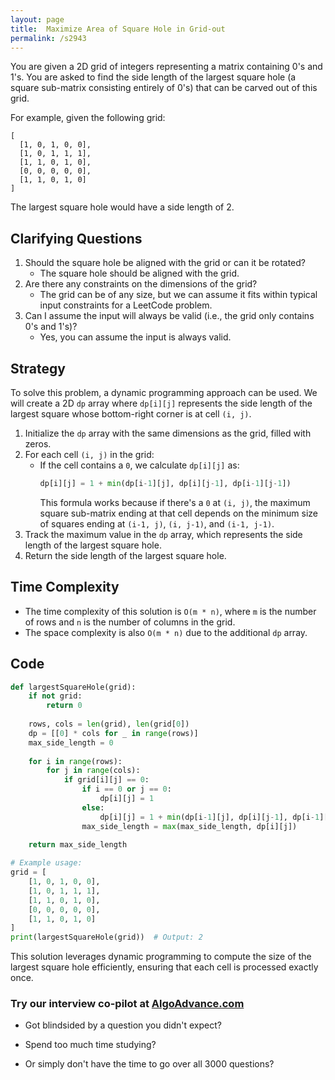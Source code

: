 ```yaml
---
layout: page
title:  Maximize Area of Square Hole in Grid-out
permalink: /s2943
---
```

You are given a 2D grid of integers representing a matrix containing 0's and 1's. You are asked to find the side length of the largest square hole (a square sub-matrix consisting entirely of 0's) that can be carved out of this grid.

For example, given the following grid:
```
[
  [1, 0, 1, 0, 0],
  [1, 0, 1, 1, 1],
  [1, 1, 0, 1, 0],
  [0, 0, 0, 0, 0],
  [1, 1, 0, 1, 0]
]
```
The largest square hole would have a side length of 2.

## Clarifying Questions
1. Should the square hole be aligned with the grid or can it be rotated?
   - The square hole should be aligned with the grid.
2. Are there any constraints on the dimensions of the grid?
   - The grid can be of any size, but we can assume it fits within typical input constraints for a LeetCode problem.
3. Can I assume the input will always be valid (i.e., the grid only contains 0's and 1's)?
   - Yes, you can assume the input is always valid.

## Strategy
To solve this problem, a dynamic programming approach can be used. We will create a 2D `dp` array where `dp[i][j]` represents the side length of the largest square whose bottom-right corner is at cell `(i, j)`.

1. Initialize the `dp` array with the same dimensions as the grid, filled with zeros.
2. For each cell `(i, j)` in the grid:
   - If the cell contains a `0`, we calculate `dp[i][j]` as:
     ```python
     dp[i][j] = 1 + min(dp[i-1][j], dp[i][j-1], dp[i-1][j-1])
     ```
     This formula works because if there's a `0` at `(i, j)`, the maximum square sub-matrix ending at that cell depends on the minimum size of squares ending at `(i-1, j)`, `(i, j-1)`, and `(i-1, j-1)`.
3. Track the maximum value in the `dp` array, which represents the side length of the largest square hole.
4. Return the side length of the largest square hole.

## Time Complexity
- The time complexity of this solution is `O(m * n)`, where `m` is the number of rows and `n` is the number of columns in the grid.
- The space complexity is also `O(m * n)` due to the additional `dp` array.

## Code

```python
def largestSquareHole(grid):
    if not grid:
        return 0
    
    rows, cols = len(grid), len(grid[0])
    dp = [[0] * cols for _ in range(rows)]
    max_side_length = 0
    
    for i in range(rows):
        for j in range(cols):
            if grid[i][j] == 0:
                if i == 0 or j == 0:
                    dp[i][j] = 1
                else:
                    dp[i][j] = 1 + min(dp[i-1][j], dp[i][j-1], dp[i-1][j-1])
                max_side_length = max(max_side_length, dp[i][j])
    
    return max_side_length

# Example usage:
grid = [
    [1, 0, 1, 0, 0],
    [1, 0, 1, 1, 1],
    [1, 1, 0, 1, 0],
    [0, 0, 0, 0, 0],
    [1, 1, 0, 1, 0]
]
print(largestSquareHole(grid))  # Output: 2
```

This solution leverages dynamic programming to compute the size of the largest square hole efficiently, ensuring that each cell is processed exactly once.


### Try our interview co-pilot at [AlgoAdvance.com](https://algoAdvance.com)

- Got blindsided by a question you didn't expect?

- Spend too much time studying?

- Or simply don't have the time to go over all 3000 questions?

